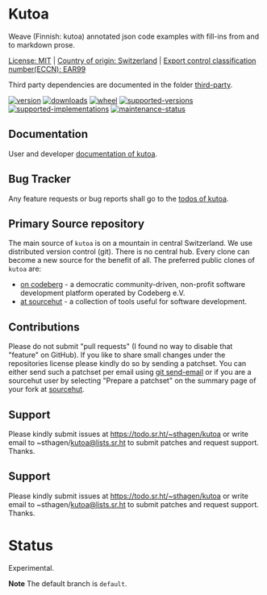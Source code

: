 # Kutoa

Weave (Finnish: kutoa) annotated json code examples with fill-ins from and to markdown prose.

[License: MIT](https://git.sr.ht/~sthagen/kutoa/tree/default/item/LICENSE) | 
[Country of origin: Switzerland](https://git.sr.ht/~sthagen/kutoa/tree/default/item/COUNTRY-OF-ORIGIN) | 
[Export control classification number(ECCN): EAR99](https://git.sr.ht/~sthagen/kutoa/tree/default/item/EXPORT-CONTROL-CLASSIFICATION-NUMBER)

Third party dependencies are documented in the folder [third-party](docs/third-party/README.md).

[![version](https://img.shields.io/pypi/v/kutoa.svg?style=flat)](https://pypi.python.org/pypi/kutoa/)
[![downloads](https://static.pepy.tech/badge/kutoa/month)](https://pepy.tech/project/kutoa)
[![wheel](https://img.shields.io/pypi/wheel/kutoa.svg?style=flat)](https://pypi.python.org/pypi/kutoa/)
[![supported-versions](https://img.shields.io/pypi/pyversions/kutoa.svg?style=flat)](https://pypi.python.org/pypi/kutoa/)
[![supported-implementations](https://img.shields.io/pypi/implementation/kutoa.svg?style=flat)](https://pypi.python.org/pypi/kutoa/)
[![maintenance-status](https://img.shields.io/github/commit-activity/y/sthagen/kutoa.svg?style=flat)](https://git.sr.ht/~sthagen/kutoa/log)

## Documentation

User and developer [documentation of kutoa](https://codes.dilettant.life/docs/kutoa).

## Bug Tracker

Any feature requests or bug reports shall go to the [todos of kutoa](https://todo.sr.ht/~sthagen/kutoa).

## Primary Source repository

The main source of `kutoa` is on a mountain in central Switzerland.
We use distributed version control (git).
There is no central hub.
Every clone can become a new source for the benefit of all.
The preferred public clones of `kutoa` are:

* [on codeberg](https://codeberg.org/sthagen/kutoa) - a democratic community-driven, non-profit software development platform operated by Codeberg e.V.
* [at sourcehut](https://git.sr.ht/~sthagen/kutoa) - a collection of tools useful for software development.

## Contributions

Please do not submit "pull requests" (I found no way to disable that "feature" on GitHub).
If you like to share small changes under the repositories license please kindly do so by sending a patchset.
You can either send such a patchset per email using [git send-email](https://git-send-email.io) or
if you are a sourcehut user by selecting "Prepare a patchset" on the summary page of your fork at [sourcehut](https://git.sr.ht/).

## Support

Please kindly submit issues at https://todo.sr.ht/~sthagen/kutoa or write email to ~sthagen/kutoa@lists.sr.ht to submit patches and request support. Thanks.

## Support

Please kindly submit issues at https://todo.sr.ht/~sthagen/kutoa or write email to ~sthagen/kutoa@lists.sr.ht to submit patches and request support. Thanks.

# Status

Experimental.

**Note** The default branch is `default`.
